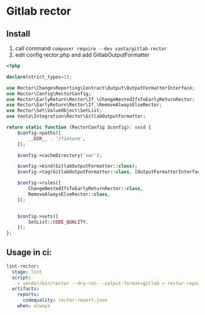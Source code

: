 # Gitlab rector

## Install

1. call command ```composer require --dev vanta/gitlab-rector```
2. edit config rector.php and add GitlabOutputFormatter

```php
<?php

declare(strict_types=1);

use Rector\ChangesReporting\Contract\Output\OutputFormatterInterface;
use Rector\Config\RectorConfig;
use Rector\EarlyReturn\Rector\If_\ChangeNestedIfsToEarlyReturnRector;
use Rector\EarlyReturn\Rector\If_\RemoveAlwaysElseRector;
use Rector\Set\ValueObject\SetList;
use Vanta\Integration\Rector\GitlabOutputFormatter;

return static function (RectorConfig $config): void {
    $config->paths([
        __DIR__ . '/fixture',
    ]);

    $config->cacheDirectory('var');

    $config->bind(GitlabOutputFormatter::class);
    $config->tag(GitlabOutputFormatter::class, [OutputFormatterInterface::class]);

    $config->rules([
        ChangeNestedIfsToEarlyReturnRector::class,
        RemoveAlwaysElseRector::class,
    ]);


    $config->sets([
        SetList::CODE_QUALITY,
    ]);
};
```



## Usage in ci:

```yaml
lint-rector:
  stage: lint
  script:
    - vendor/bin/rector --dry-run --output-format=gitlab > rector-report.json
  artifacts:
    reports:
      codequality: rector-report.json
    when: always
```
